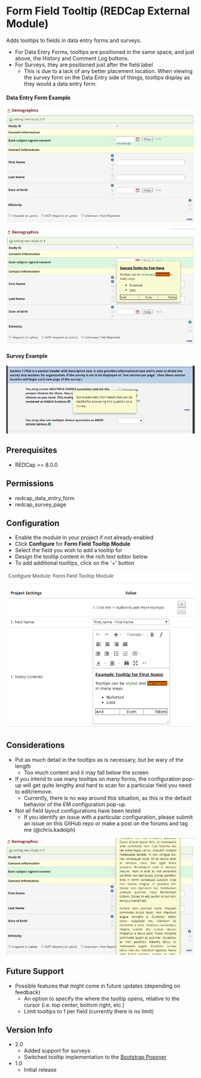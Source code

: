 # Form Field Tooltip (REDCap External Module)
Adds tooltips to fields in data entry forms and surveys.

- For Data Entry Forms, tooltips are positioned in the same space, and just above, the History and Comment Log buttons.
- For Surveys, they are positioned just after the field label
   - This is due to a lack of any better placement location.  When viewing the survey form on the Data Entry side of things, tooltips display as they would a data entry form.

#### Data Entry Form Example
![example output of a form field tooltip](imgs/data_entry_form1.PNG)

![example output of a form field tooltip](imgs/data_entry_form2.PNG)

#### Survey Example
![example output of a form field tooltip](imgs/survey1.PNG)

## Prerequisites
- REDCap >= 8.0.0

## Permissions
- redcap_data_entry_form
- redcap_survey_page

## Configuration
- Enable the module in your project if not already enabled
- Click **Configure** for **Form Field Tooltip Module**
- Select the field you wish to add a tooltip for
- Design the tooltip content in the rich text editor below
- To add additional tooltips, click on the '+' button

![form field tooltip configuration](imgs/config.PNG)

## Considerations
- Put as much detail in the tooltips as is necessary, but be wary of the length
  - Too much content and it may fall below the screen
- If you intend to use many tooltips on many forms, the configuration pop-up will get quite lengthy and hard to scan for a particular field you need to edit/remove.
  - Currently, there is no way around this situation, as this is the default behavior of the EM configuration pop-up.
- Not all field layout configurations have been tested
  - If you identify an issue with a particular configuration, please submit an issue on this GitHub repo or make a post on the forums and tag me (@chris.kadolph)

![example output of a form field tooltip](imgs/data_entry_form3.PNG)

## Future Support
- Possible features that might come in future updates (depending on feedback)
  - An option to specify the where the tooltip opens, relative to the cursor (i.e. top center, bottom right, etc.)
  - Limit tooltips to 1 per field (currently there is no limit)

## Version Info
- 2.0
   - Added support for surveys
   - Switched tooltip implementation to the [Bootstrap Popover](http://getbootstrap.com/docs/3.3/javascript/#popovers)
- 1.0
   - Initial release